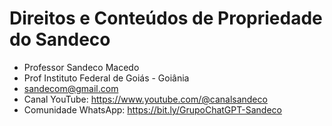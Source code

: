 # Direitos e Conteúdos de Propriedade do Sandeco
- Professor Sandeco Macedo
- Prof Instituto Federal de Goiás - Goiânia
- sandecom@gmail.com
- Canal YouTube: https://www.youtube.com/@canalsandeco
- Comunidade WhatsApp: https://bit.ly/GrupoChatGPT-Sandeco